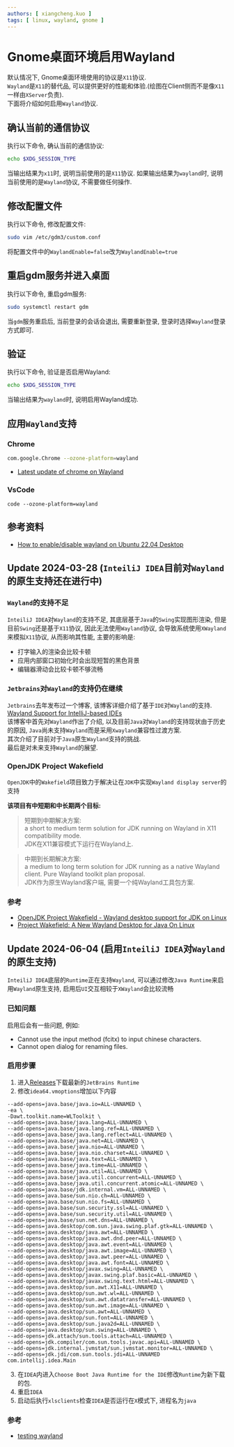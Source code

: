 ```yaml
---
authors: [ xiangcheng.kuo ]
tags: [ linux, wayland, gnome ]
---
```


# Gnome桌面环境启用Wayland

默认情况下, Gnome桌面环境使用的协议是`X11`协议. <br/>
`Wayland`是`X11`的替代品, 可以提供更好的性能和体验.(绘图在Client侧而不是像`X11`一样由`XServer`负责).<br/>
下面将介绍如何启用`Wayland`协议.

<!--truncate-->

## 确认当前的通信协议

执行以下命令, 确认当前的通信协议:

```bash
echo $XDG_SESSION_TYPE
```

当输出结果为`x11`时, 说明当前使用的是`X11`协议.
如果输出结果为`wayland`时, 说明当前使用的是`Wayland`协议, 不需要做任何操作.

## 修改配置文件

执行以下命令, 修改配置文件:

```bash
sudo vim /etc/gdm3/custom.conf
```

将配置文件中的`WaylandEnable=false`改为`WaylandEnable=true`

## 重启gdm服务并进入桌面

执行以下命令, 重启gdm服务:

```bash
sudo systemctl restart gdm
```

当`gdm`服务重启后, 当前登录的会话会退出, 需要重新登录, 登录时选择`Wayland`登录方式即可.

## 验证

执行以下命令, 验证是否启用Wayland:

```bash
echo $XDG_SESSION_TYPE
```

当输出结果为`wayland`时, 说明启用Wayland成功.

## 应用`Wayland`支持

### Chrome

```bash
com.google.Chrome --ozone-platform=wayland
```

- [Latest update of chrome on Wayland](https://www.reddit.com/r/linux/comments/1c63fgz/latest_update_of_chrome_on_wayland/)

### VsCode

```
code --ozone-platform=wayland
```

## 参考资料

- [How to enable/disable wayland on Ubuntu 22.04 Desktop](https://linuxconfig.org/how-to-enable-disable-wayland-on-ubuntu-22-04-desktop)

## Update 2024-03-28 (`InteiliJ IDEA`目前对`Wayland`的原生支持还在进行中)

### `Wayland`的支持不足

`InteiliJ IDEA`对`Wayland`的支持不足, 其底层基于`Java`的`Swing`实现图形渲染, 但是目前`Swing`还是基于`X11`协议, 因此无法使用`Wayland`协议,
会导致系统使用`XWayland`来模拟`X11`协议, 从而影响其性能,
主要的影响是:
- 打字输入的渲染会比较卡顿
- 应用内部窗口初始化时会出现短暂的黑色背景
- 编辑器滑动会比较卡顿不够流畅

### `Jetbrains`对`Wayland`的支持仍在继续

`Jetbrains`去年发布过一个博客, 该博客详细介绍了基于`IDE`对`Wayland`的支持.<br/>
[Wayland Support for IntelliJ-based IDEs](https://blog.jetbrains.com/platform/2023/08/wayland-support/)<br/>
该博客中首先对`Wayland`作出了介绍, 以及目前`Java`对`Wayland`的支持现状由于历史的原因, `Java`尚未支持`Wayland`而是采用`Xwayland`兼容性过渡方案.<br/>
其次介绍了目前对于`Java`原生`Wayland`支持的挑战.<br/>
最后是对未来支持`Wayland`的展望.<br/>

### OpenJDK Project Wakefield

`OpenJDK`中的`Wakefield`项目致力于解决让在`JDK`中实现`Wayland display server`的支持<br/>

**该项目有中短期和中长期两个目标:**

> 短期到中期解决方案:<br/>
> a short to medium term solution for JDK running on Wayland in X11 compatibility mode.<br/>
> JDK在X11兼容模式下运行在Wayland上.<br/>

> 中期到长期解决方案:<br/>
> a medium to long term solution for JDK running as a native Wayland client. Pure Wayland toolkit plan proposal.<br/>
> JDK作为原生Wayland客户端, 需要一个纯Wayland工具包方案.<br/>

### 参考

- [OpenJDK Project Wakefield - Wayland desktop support for JDK on Linux](https://wiki.openjdk.org/display/wakefield)
- [Project Wakefield: A New Wayland Desktop for Java On Linux](https://cr.openjdk.org/~prr/javaone/2022/wakefield/wakefield_bof.pdf)

## Update 2024-06-04 (启用`InteiliJ IDEA`对`Wayland`的原生支持)

`InteiliJ IDEA`底层的`Runtime`正在支持`Wayland`, 可以通过修改`Java Runtime`来启用`Wayland`原生支持, 启用后`UI`交互相较于`XWayland`会比较流畅

### 已知问题

启用后会有一些问题, 例如:

- Cannot use the input method (fcitx) to input chinese characters.
- Cannot open dialog for renaming files.

### 启用步骤

1. 进入[Releases](https://github.com/JetBrains/JetBrainsRuntime/releases)下载最新的`JetBrains Runtime`
2. 修改`idea64.vmoptions`增加以下内容
```
--add-opens=java.base/java.io=ALL-UNNAMED \
-ea \
-Dawt.toolkit.name=WLToolkit \
--add-opens=java.base/java.lang=ALL-UNNAMED \
--add-opens=java.base/java.lang.ref=ALL-UNNAMED \
--add-opens=java.base/java.lang.reflect=ALL-UNNAMED \
--add-opens=java.base/java.net=ALL-UNNAMED \
--add-opens=java.base/java.nio=ALL-UNNAMED \
--add-opens=java.base/java.nio.charset=ALL-UNNAMED \
--add-opens=java.base/java.text=ALL-UNNAMED \
--add-opens=java.base/java.time=ALL-UNNAMED \
--add-opens=java.base/java.util=ALL-UNNAMED \
--add-opens=java.base/java.util.concurrent=ALL-UNNAMED \
--add-opens=java.base/java.util.concurrent.atomic=ALL-UNNAMED \
--add-opens=java.base/jdk.internal.vm=ALL-UNNAMED \
--add-opens=java.base/sun.nio.ch=ALL-UNNAMED \
--add-opens=java.base/sun.nio.fs=ALL-UNNAMED \
--add-opens=java.base/sun.security.ssl=ALL-UNNAMED \
--add-opens=java.base/sun.security.util=ALL-UNNAMED \
--add-opens=java.base/sun.net.dns=ALL-UNNAMED \
--add-opens=java.desktop/com.sun.java.swing.plaf.gtk=ALL-UNNAMED \
--add-opens=java.desktop/java.awt=ALL-UNNAMED \
--add-opens=java.desktop/java.awt.dnd.peer=ALL-UNNAMED \
--add-opens=java.desktop/java.awt.event=ALL-UNNAMED \
--add-opens=java.desktop/java.awt.image=ALL-UNNAMED \
--add-opens=java.desktop/java.awt.peer=ALL-UNNAMED \
--add-opens=java.desktop/java.awt.font=ALL-UNNAMED \
--add-opens=java.desktop/javax.swing=ALL-UNNAMED \
--add-opens=java.desktop/javax.swing.plaf.basic=ALL-UNNAMED \
--add-opens=java.desktop/javax.swing.text.html=ALL-UNNAMED \
--add-opens=java.desktop/sun.awt.X11=ALL-UNNAMED \
--add-opens=java.desktop/sun.awt.wl=ALL-UNNAMED \
--add-opens=java.desktop/sun.awt.datatransfer=ALL-UNNAMED \
--add-opens=java.desktop/sun.awt.image=ALL-UNNAMED \
--add-opens=java.desktop/sun.awt=ALL-UNNAMED \
--add-opens=java.desktop/sun.font=ALL-UNNAMED \
--add-opens=java.desktop/sun.java2d=ALL-UNNAMED \
--add-opens=java.desktop/sun.swing=ALL-UNNAMED \
--add-opens=jdk.attach/sun.tools.attach=ALL-UNNAMED \
--add-opens=jdk.compiler/com.sun.tools.javac.api=ALL-UNNAMED \
--add-opens=jdk.internal.jvmstat/sun.jvmstat.monitor=ALL-UNNAMED \
--add-opens=jdk.jdi/com.sun.tools.jdi=ALL-UNNAMED com.intellij.idea.Main
```
3. 在`IDEA`内进入`Choose Boot Java Runtime for the IDE`修改`Runtime`为新下载的包.
4. 重启`IDEA`
5. 启动后执行`xlsclients`检查`IDEA`是否运行在`X`模式下, 进程名为`java`


### 参考

- [testing wayland](https://github.com/JetBrains/JetBrainsRuntime/issues/242)